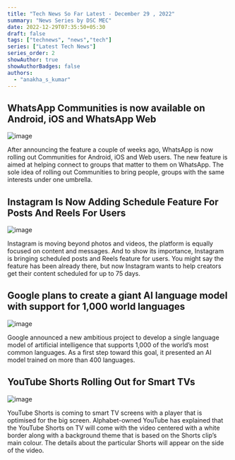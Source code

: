 ```yaml
---
title: "Tech News So Far Latest - December 29 , 2022"
summary: "News Series by DSC MEC"
date: 2022-12-29T07:35:50+05:30
draft: false
tags: ["technews", "news","tech"]
series: ["Latest Tech News"]
series_order: 2
showAuthor: true
showAuthorBadges: false
authors:
  - "anakha_s_kumar"
---
```


## WhatsApp Communities is now available on Android, iOS and WhatsApp Web

![image](https://user-images.githubusercontent.com/93505829/209894820-942da097-8a63-4ff0-8ea0-31e78e21c1ea.png)

After announcing the feature a couple of weeks ago, WhatsApp is now rolling out Communities for Android, iOS and Web users. The new feature is aimed at helping connect to groups that matter to them on WhatsApp. The sole idea of rolling out Communities to bring people, groups with the same interests under one umbrella.

## Instagram Is Now Adding Schedule Feature For Posts And Reels For Users

![image](https://user-images.githubusercontent.com/93505829/209894834-4be67700-1f84-44c4-8ef2-11826f003dc2.png)

Instagram is moving beyond photos and videos, the platform is equally focused on content and messages. And to show its importance, Instagram is bringing scheduled posts and Reels feature for users. You might say the feature has been already there, but now Instagram wants to help creators get their content scheduled for up to 75 days.

## Google plans to create a giant AI language model with support for 1,000 world languages

![image](https://user-images.githubusercontent.com/93505829/209894946-466c0835-381f-4b8f-a581-dbb1a5b85820.png)

Google announced a new ambitious project to develop a single language model of artificial intelligence that supports 1,000 of the world’s most common languages. As a first step toward this goal, it presented an AI model trained on more than 400 languages.

## YouTube Shorts Rolling Out for Smart TVs

![image](https://user-images.githubusercontent.com/93505829/209894979-efe700e9-1864-4bab-bc7e-1b03283f6e9c.png)

YouTube Shorts is coming to smart TV screens with a player that is optimised for the big screen. Alphabet-owned YouTube has explained that the YouTube Shorts on TV will come with the video centered with a white border along with a background theme that is based on the Shorts clip’s main colour. The details about the particular Shorts will appear on the side of the video.
